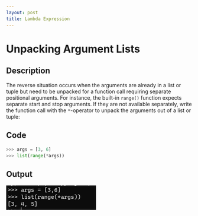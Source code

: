 ```yaml
---
layout: post
title: Lambda Expression
---
```


# Unpacking Argument Lists

## Description

The reverse situation occurs when the arguments are already in a list or tuple but need to be unpacked for a function call requiring separate positional arguments. For instance, the built-in `range()` function expects separate start and stop arguments. If they are not available separately, write the function call with the `*`-operator to unpack the arguments out of a list or tuple:

## Code

```python
>>> args = [3, 6]
>>> list(range(*args))
```

## Output

![Image](/assets/images/unpack-arg/output.jpg)
